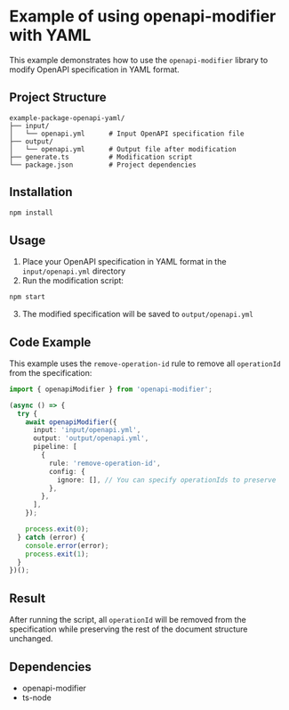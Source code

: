 # Example of using openapi-modifier with YAML

This example demonstrates how to use the `openapi-modifier` library to modify OpenAPI specification in YAML format.

## Project Structure

```
example-package-openapi-yaml/
├── input/
│   └── openapi.yml      # Input OpenAPI specification file
├── output/
│   └── openapi.yml      # Output file after modification
├── generate.ts          # Modification script
└── package.json         # Project dependencies
```

## Installation

```bash
npm install
```

## Usage

1. Place your OpenAPI specification in YAML format in the `input/openapi.yml` directory
2. Run the modification script:

```bash
npm start
```

3. The modified specification will be saved to `output/openapi.yml`

## Code Example

This example uses the `remove-operation-id` rule to remove all `operationId` from the specification:

```typescript
import { openapiModifier } from 'openapi-modifier';

(async () => {
  try {
    await openapiModifier({
      input: 'input/openapi.yml',
      output: 'output/openapi.yml',
      pipeline: [
        {
          rule: 'remove-operation-id',
          config: {
            ignore: [], // You can specify operationIds to preserve
          },
        },
      ],
    });

    process.exit(0);
  } catch (error) {
    console.error(error);
    process.exit(1);
  }
})();
```

## Result

After running the script, all `operationId` will be removed from the specification while preserving the rest of the document structure unchanged.

## Dependencies

- openapi-modifier
- ts-node
